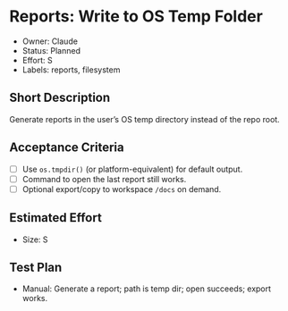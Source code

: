 # Reports: Write to OS Temp Folder

- Owner: Claude
- Status: Planned
- Effort: S
- Labels: reports, filesystem

## Short Description
Generate reports in the user’s OS temp directory instead of the repo root.

## Acceptance Criteria
- [ ] Use `os.tmpdir()` (or platform-equivalent) for default output.
- [ ] Command to open the last report still works.
- [ ] Optional export/copy to workspace `/docs` on demand.

## Estimated Effort
- Size: S

## Test Plan
- Manual: Generate a report; path is temp dir; open succeeds; export works.
